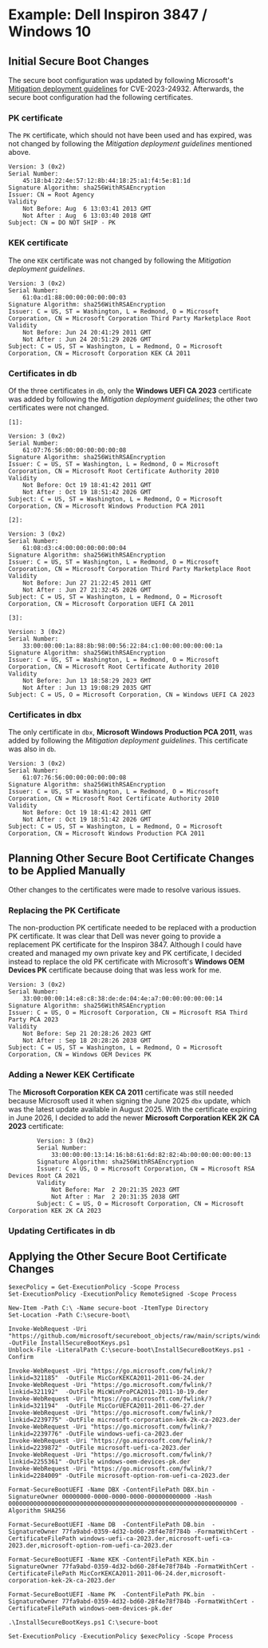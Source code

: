 # Example: Dell Inspiron 3847 / Windows 10

## Initial Secure Boot Changes

The secure boot configuration was updated by following Microsoft's [Mitigation deployment guidelines](https://support.microsoft.com/en-us/topic/how-to-manage-the-windows-boot-manager-revocations-for-secure-boot-changes-associated-with-cve-2023-24932-41a975df-beb2-40c1-99a3-b3ff139f832d#bkmk_mitigation_guidelines) for CVE-2023-24932. Afterwards, the secure boot configuration had the following certificates.

### PK certificate

The `PK` certificate, which should not have been used and has expired, was not changed by following the *Mitigation deployment guidelines* mentioned above.

```
Version: 3 (0x2)
Serial Number:
    45:18:b4:22:4e:57:12:8b:44:18:25:a1:f4:5e:81:1d
Signature Algorithm: sha256WithRSAEncryption
Issuer: CN = Root Agency
Validity
    Not Before: Aug  6 13:03:41 2013 GMT
    Not After : Aug  6 13:03:40 2018 GMT
Subject: CN = DO NOT SHIP - PK
```

### KEK certificate

The one `KEK` certificate was not changed by following the *Mitigation deployment guidelines*.

```
Version: 3 (0x2)
Serial Number:
    61:0a:d1:88:00:00:00:00:00:03
Signature Algorithm: sha256WithRSAEncryption
Issuer: C = US, ST = Washington, L = Redmond, O = Microsoft Corporation, CN = Microsoft Corporation Third Party Marketplace Root
Validity
    Not Before: Jun 24 20:41:29 2011 GMT
    Not After : Jun 24 20:51:29 2026 GMT
Subject: C = US, ST = Washington, L = Redmond, O = Microsoft Corporation, CN = Microsoft Corporation KEK CA 2011
```

### Certificates in db

Of the three certificates in `db`, only the **Windows UEFI CA 2023** certificate was added by following the *Mitigation deployment guidelines*; the other two certificates were not changed.

```
[1]:

Version: 3 (0x2)
Serial Number:
    61:07:76:56:00:00:00:00:00:08
Signature Algorithm: sha256WithRSAEncryption
Issuer: C = US, ST = Washington, L = Redmond, O = Microsoft Corporation, CN = Microsoft Root Certificate Authority 2010
Validity
    Not Before: Oct 19 18:41:42 2011 GMT
    Not After : Oct 19 18:51:42 2026 GMT
Subject: C = US, ST = Washington, L = Redmond, O = Microsoft Corporation, CN = Microsoft Windows Production PCA 2011

[2]:

Version: 3 (0x2)
Serial Number:
    61:08:d3:c4:00:00:00:00:00:04
Signature Algorithm: sha256WithRSAEncryption
Issuer: C = US, ST = Washington, L = Redmond, O = Microsoft Corporation, CN = Microsoft Corporation Third Party Marketplace Root
Validity
    Not Before: Jun 27 21:22:45 2011 GMT
    Not After : Jun 27 21:32:45 2026 GMT
Subject: C = US, ST = Washington, L = Redmond, O = Microsoft Corporation, CN = Microsoft Corporation UEFI CA 2011

[3]:

Version: 3 (0x2)
Serial Number:
    33:00:00:00:1a:88:8b:98:00:56:22:84:c1:00:00:00:00:00:1a
Signature Algorithm: sha256WithRSAEncryption
Issuer: C = US, ST = Washington, L = Redmond, O = Microsoft Corporation, CN = Microsoft Root Certificate Authority 2010
Validity
    Not Before: Jun 13 18:58:29 2023 GMT
    Not After : Jun 13 19:08:29 2035 GMT
Subject: C = US, O = Microsoft Corporation, CN = Windows UEFI CA 2023
```

### Certificates in dbx

The only certificate in `dbx`, **Microsoft Windows Production PCA 2011**, was added by following the *Mitigation deployment guidelines*.
This certificate was also in `db`.

```
Version: 3 (0x2)
Serial Number:
    61:07:76:56:00:00:00:00:00:08
Signature Algorithm: sha256WithRSAEncryption
Issuer: C = US, ST = Washington, L = Redmond, O = Microsoft Corporation, CN = Microsoft Root Certificate Authority 2010
Validity
    Not Before: Oct 19 18:41:42 2011 GMT
    Not After : Oct 19 18:51:42 2026 GMT
Subject: C = US, ST = Washington, L = Redmond, O = Microsoft Corporation, CN = Microsoft Windows Production PCA 2011
```

## Planning Other Secure Boot Certificate Changes to be Applied Manually

Other changes to the certificates were made to resolve various issues.

### Replacing the PK Certificate

The non-production PK certificate needed to be replaced with a production PK certificate.
It was clear that Dell was never going to provide a replacement PK certificate for the Inspiron 3847.
Although I could have created and managed my own private key and PK certificate, I decided instead to replace the old PK certificate with Microsoft's **Windows OEM Devices PK** certificate because doing that was less work for me.

```
Version: 3 (0x2)
Serial Number:
    33:00:00:00:14:e8:c8:38:de:de:04:4e:a7:00:00:00:00:00:14
Signature Algorithm: sha256WithRSAEncryption
Issuer: C = US, O = Microsoft Corporation, CN = Microsoft RSA Third Party PCA 2023
Validity
    Not Before: Sep 21 20:28:26 2023 GMT
    Not After : Sep 18 20:28:26 2038 GMT
Subject: C = US, ST = Washington, L = Redmond, O = Microsoft Corporation, CN = Windows OEM Devices PK
```

### Adding a Newer KEK Certificate

The **Microsoft Corporation KEK CA 2011** certificate was still needed because Microsoft used it when signing the June 2025 `dbx` update, which was the latest update available in August 2025.
With the certificate expiring in June 2026, I decided to add the newer **Microsoft Corporation KEK 2K CA 2023** certificate:

```
        Version: 3 (0x2)
        Serial Number:
            33:00:00:00:13:14:16:b8:61:6d:82:82:4b:00:00:00:00:00:13
        Signature Algorithm: sha256WithRSAEncryption
        Issuer: C = US, O = Microsoft Corporation, CN = Microsoft RSA Devices Root CA 2021
        Validity
            Not Before: Mar  2 20:21:35 2023 GMT
            Not After : Mar  2 20:31:35 2038 GMT
        Subject: C = US, O = Microsoft Corporation, CN = Microsoft Corporation KEK 2K CA 2023
```

### Updating Certificates in db

## Applying the Other Secure Boot Certificate Changes

```
$execPolicy = Get-ExecutionPolicy -Scope Process
Set-ExecutionPolicy -ExecutionPolicy RemoteSigned -Scope Process

New-Item -Path C:\ -Name secure-boot -ItemType Directory
Set-Location -Path C:\secure-boot\

Invoke-WebRequest -Uri "https://github.com/microsoft/secureboot_objects/raw/main/scripts/windows/InstallSecureBootKeys.ps1" -OutFile InstallSecureBootKeys.ps1
Unblock-File -LiteralPath C:\secure-boot\InstallSecureBootKeys.ps1 -Confirm

Invoke-WebRequest -Uri "https://go.microsoft.com/fwlink/?linkid=321185"  -OutFile MicCorKEKCA2011-2011-06-24.der
Invoke-WebRequest -Uri "https://go.microsoft.com/fwlink/?linkid=321192"  -OutFile MicWinProPCA2011-2011-10-19.der
Invoke-WebRequest -Uri "https://go.microsoft.com/fwlink/?linkid=321194"  -OutFile MicCorUEFCA2011-2011-06-27.der
Invoke-WebRequest -Uri "https://go.microsoft.com/fwlink/?linkid=2239775" -OutFile microsoft-corporation-kek-2k-ca-2023.der
Invoke-WebRequest -Uri "https://go.microsoft.com/fwlink/?linkid=2239776" -OutFile windows-uefi-ca-2023.der
Invoke-WebRequest -Uri "https://go.microsoft.com/fwlink/?linkid=2239872" -OutFile microsoft-uefi-ca-2023.der
Invoke-WebRequest -Uri "https://go.microsoft.com/fwlink/?linkid=2255361" -OutFile windows-oem-devices-pk.der
Invoke-WebRequest -Uri "https://go.microsoft.com/fwlink/?linkid=2284009" -OutFile microsoft-option-rom-uefi-ca-2023.der

Format-SecureBootUEFI -Name DBX -ContentFilePath DBX.bin -SignatureOwner 00000000-0000-0000-0000-000000000000 -Hash 0000000000000000000000000000000000000000000000000000000000000000 -Algorithm SHA256

Format-SecureBootUEFI -Name DB  -ContentFilePath DB.bin  -SignatureOwner 77fa9abd-0359-4d32-bd60-28f4e78f784b -FormatWithCert -CertificateFilePath windows-uefi-ca-2023.der,microsoft-uefi-ca-2023.der,microsoft-option-rom-uefi-ca-2023.der

Format-SecureBootUEFI -Name KEK -ContentFilePath KEK.bin -SignatureOwner 77fa9abd-0359-4d32-bd60-28f4e78f784b -FormatWithCert -CertificateFilePath MicCorKEKCA2011-2011-06-24.der,microsoft-corporation-kek-2k-ca-2023.der

Format-SecureBootUEFI -Name PK  -ContentFilePath PK.bin  -SignatureOwner 77fa9abd-0359-4d32-bd60-28f4e78f784b -FormatWithCert -CertificateFilePath windows-oem-devices-pk.der

.\InstallSecureBootKeys.ps1 C:\secure-boot

Set-ExecutionPolicy -ExecutionPolicy $execPolicy -Scope Process
```
